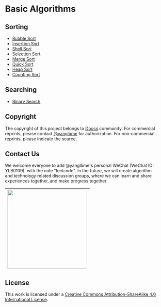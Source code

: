 # Basic Algorithms

## Sorting

-   [Bubble Sort](/basic/sorting/BubbleSort/README.md)
-   [Insertion Sort](/basic/sorting/InsertionSort/README.md)
-   [Shell Sort](/basic/sorting/ShellSort/README.md)
-   [Selection Sort](/basic/sorting/SelectionSort/README.md)
-   [Merge Sort](/basic/sorting/MergeSort/README.md)
-   [Quick Sort](/basic/sorting/QuickSort/README.md)
-   [Heap Sort](/basic/sorting/HeapSort/README.md)
-   [Counting Sort](/basic/sorting/CountingSort/README.md)

## Searching

-   [Binary Search](/basic/searching/BinarySearch/README.md)

## Copyright

The copyright of this project belongs to [Doocs](https://github.com/doocs) community. For commercial reprints, please contact [@yanglbme](mailto:contact@yanglibin.info) for authorization. For non-commercial reprints, please indicate the source.

## Contact Us

We welcome everyone to add @yanglbme's personal WeChat (WeChat ID: YLB0109), with the note "leetcode". In the future, we will create algorithm and technology related discussion groups, where we can learn and share experiences together, and make progress together.

| <img src="https://cdn-doocs.oss-cn-shenzhen.aliyuncs.com/gh/doocs/images/qrcode-for-yanglbme-en.png" width="260px" align="left"/> |
| --------------------------------------------------------------------------------------------------------------------------------- |

## License

This work is licensed under a <a rel="license" href="http://creativecommons.org/licenses/by-sa/4.0/">Creative Commons Attribution-ShareAlike 4.0 International License</a>.

